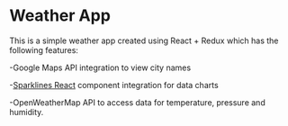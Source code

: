 # Weather App

This is a simple weather app created using React + Redux which has the following features:

-Google Maps API integration to view city names

-[Sparklines React](https://github.com/borisyankov/react-sparklines) component integration for data charts

-OpenWeatherMap API to access data for temperature, pressure and humidity.

